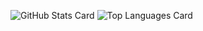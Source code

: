 ![GitHub Stats Card](https://github-readme-stats.vercel.app/api?username=KohnoTaiyo)
![Top Languages Card](https://github-readme-stats.vercel.app/api/top-langs/?username=KohnoTaiyo)
<!--
**KohnoTaiyo/KohnoTaiyo** is a ✨ _special_ ✨ repository because its `README.md` (this file) appears on your GitHub profile.

Here are some ideas to get you started:

- 🔭 I’m currently working on ...
- 🌱 I’m currently learning ...
- 👯 I’m looking to collaborate on ...
- 🤔 I’m looking for help with ...
- 💬 Ask me about ...
- 📫 How to reach me: ...
- 😄 Pronouns: ...
- ⚡ Fun fact: ...
-->
